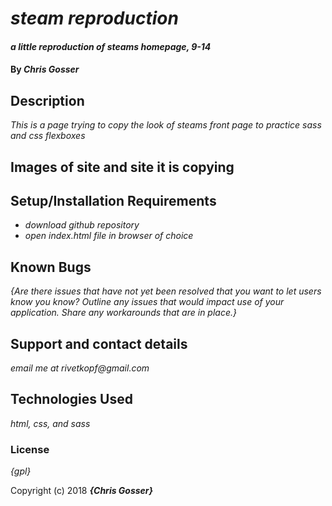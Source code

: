 # _steam reproduction_

#### _a little reproduction of steams homepage, 9-14_

#### By _**Chris Gosser**_

## Description

_This is a page trying to copy the look of steams front page to practice sass and css flexboxes_

## Images of site and site it is copying


## Setup/Installation Requirements

* _download github repository_
* _open index.html file in browser of choice_

## Known Bugs

_{Are there issues that have not yet been resolved that you want to let users know you know?  Outline any issues that would impact use of your application.  Share any workarounds that are in place.}_

## Support and contact details

_email me at rivetkopf@gmail.com_

## Technologies Used

_html, css, and sass_

### License

*{gpl}*

Copyright (c) 2018 **_{Chris Gosser}_**
